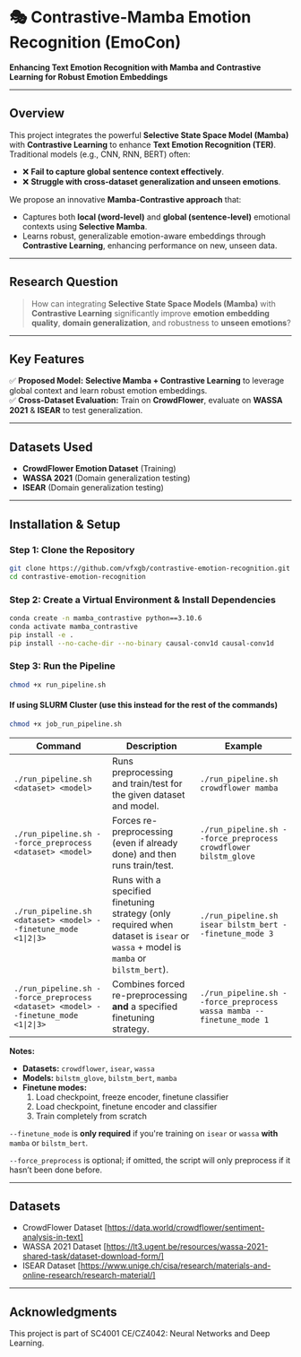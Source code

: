 # 🎭 Contrastive-Mamba Emotion Recognition (EmoCon)
**Enhancing Text Emotion Recognition with Mamba and Contrastive Learning for Robust Emotion Embeddings**

---

## Overview
This project integrates the powerful **Selective State Space Model (Mamba)** with **Contrastive Learning** to enhance **Text Emotion Recognition (TER)**.  
Traditional models (e.g., CNN, RNN, BERT) often:
- ❌ **Fail to capture global sentence context effectively**.
- ❌ **Struggle with cross-dataset generalization and unseen emotions**.

We propose an innovative **Mamba-Contrastive approach** that:
- Captures both **local (word-level)** and **global (sentence-level)** emotional contexts using **Selective Mamba**.
- Learns robust, generalizable emotion-aware embeddings through **Contrastive Learning**, enhancing performance on new, unseen data.

---

## Research Question
> How can integrating **Selective State Space Models (Mamba)** with **Contrastive Learning** significantly improve **emotion embedding quality**, **domain generalization**, and robustness to **unseen emotions**?

---

## Key Features
✅ **Proposed Model:** **Selective Mamba + Contrastive Learning** to leverage global context and learn robust emotion embeddings.  
✅ **Cross-Dataset Evaluation:** Train on **CrowdFlower**, evaluate on **WASSA 2021** & **ISEAR** to test generalization.  

---

## Datasets Used
- **CrowdFlower Emotion Dataset** (Training)
- **WASSA 2021** (Domain generalization testing)
- **ISEAR** (Domain generalization testing)

---

## Installation & Setup
### **Step 1: Clone the Repository**
```bash
git clone https://github.com/vfxgb/contrastive-emotion-recognition.git
cd contrastive-emotion-recognition
```

### **Step 2: Create a Virtual Environment & Install Dependencies**

```bash
conda create -n mamba_contrastive python==3.10.6
conda activate mamba_contrastive
pip install -e .
pip install --no-cache-dir --no-binary causal-conv1d causal-conv1d
```

### **Step 3: Run the Pipeline**
```bash
chmod +x run_pipeline.sh
```

#### If using SLURM Cluster (use this instead for the rest of the commands)
```bash
chmod +x job_run_pipeline.sh 
```


| Command                                                                                        | Description                                                                                                      | Example                                                                                           |
|------------------------------------------------------------------------------------------------|------------------------------------------------------------------------------------------------------------------|---------------------------------------------------------------------------------------------------|
| `./run_pipeline.sh <dataset> <model>`                                                          | Runs preprocessing and train/test for the given dataset and model.                                               | `./run_pipeline.sh crowdflower mamba`                                                              |
| `./run_pipeline.sh --force_preprocess <dataset> <model>`                                       | Forces re-preprocessing (even if already done) and then runs train/test.                                         | `./run_pipeline.sh --force_preprocess crowdflower bilstm_glove`                                    |
| `./run_pipeline.sh <dataset> <model> --finetune_mode <1\|2\|3>`                                | Runs with a specified finetuning strategy (only required when dataset is `isear` or `wassa` + model is `mamba` or `bilstm_bert`). | `./run_pipeline.sh isear bilstm_bert --finetune_mode 3`                                            |
| `./run_pipeline.sh --force_preprocess <dataset> <model> --finetune_mode <1\|2\|3>`             | Combines forced re-preprocessing **and** a specified finetuning strategy.                                        | `./run_pipeline.sh --force_preprocess wassa mamba --finetune_mode 1`                              |

**Notes:**
- **Datasets:** `crowdflower`, `isear`, `wassa`
- **Models:** `bilstm_glove`, `bilstm_bert`, `mamba`
- **Finetune modes:**  
  1. Load checkpoint, freeze encoder, finetune classifier  
  2. Load checkpoint, finetune encoder and classifier  
  3. Train completely from scratch  

`--finetune_mode` is **only required** if you're training on `isear` or `wassa` **with** `mamba` or `bilstm_bert`.

`--force_preprocess` is optional; if omitted, the script will only preprocess if it hasn’t been done before.

---

## Datasets
- CrowdFlower Dataset [https://data.world/crowdflower/sentiment-analysis-in-text]
- WASSA 2021 Dataset [https://lt3.ugent.be/resources/wassa-2021-shared-task/dataset-download-form/]
- ISEAR Dataset [https://www.unige.ch/cisa/research/materials-and-online-research/research-material/]

---

## Acknowledgments
This project is part of SC4001 CE/CZ4042: Neural Networks and Deep Learning.

